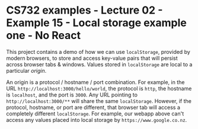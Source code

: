 # CS732 examples - Lecture 02 - Example 15 - Local storage example one - No React
This project contains a demo of how we can use `localStorage`, provided by modern browsers, to store and access key-value pairs that will persist across browser tabs & windows. Values stored in `localStorage` are local to a particular *origin*.

An origin is a protocol / hostname / port combination. For example, in the URL `http://localhost:3000/hello/world`, the protocol is `http`, the hostname is `localhost`, and the port is `3000`. Any URL pointing to `http://localhost:3000/**` will share the same `localStorage`. However, if the protocol, hostname, or port are different, that browser tab will access a completely different `localStorage`. For example, our webapp above can't access any values placed into local storage by `https://www.google.co.nz`.